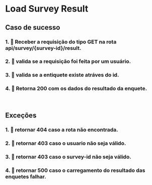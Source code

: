# Load Survey Result


##  Caso de sucesso


### 1. 🚫 Receber a requisição do tipo **GET** na rota **api/survey/{survey-id}/result**.
### 2. 🚫 valida se a requisição foi feita por um usuário.
### 3. 🚫 valida se a entiquete existe atráves do id.
### 4. 🚫 Retorna **200** com os dados do resultado da enquete.

<br/>

## Exceções


### 1. 🚫 retornar 404 caso a rota não encontrada.
### 2. 🚫 retornar 403 caso o usuario não seja válido.
### 3. 🚫 retornar 403 caso o **survey-id** não seja válido.
### 4. 🚫 retornar 500 caso o carregamento do resultado das enquetes falhar.